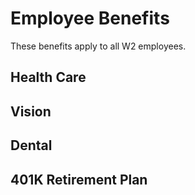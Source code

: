 # Employee Benefits

These benefits apply to all W2 employees.

## Health Care

## Vision

## Dental

## 401K Retirement Plan

